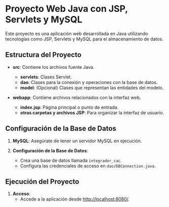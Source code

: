 # Proyecto Web Java con JSP, Servlets y MySQL

Este proyecto es una aplicación web desarrollada en Java utilizando tecnologías como JSP, Servlets y MySQL para el almacenamiento de datos.

## Estructura del Proyecto

- **src**: Contiene los archivos fuente Java.
    - **servlets**: Clases Servlet.
    - **dao**: Clases para la conexión y operaciones con la base de datos.
    - **model**: (Opcional) Clases que representan las entidades del modelo.

- **webapp**: Contiene archivos relacionados con la interfaz web.
    - **index.jsp**: Página principal o punto de entrada.
    - **otras carpetas y archivos JSP**: Para organizar la interfaz de usuario.

## Configuración de la Base de Datos

1. **MySQL**: Asegúrate de tener un servidor MySQL en ejecución.

2. **Configuración de la Base de Datos**:
    - Crea una base de datos llamada `integrador_cac`.
    - Configura las credenciales de acceso en `dao/DBConnection.java`.

## Ejecución del Proyecto
1. **Acceso**:
    - Accede a la aplicación desde [http://localhost:8080/](http://localhost:8080/).
